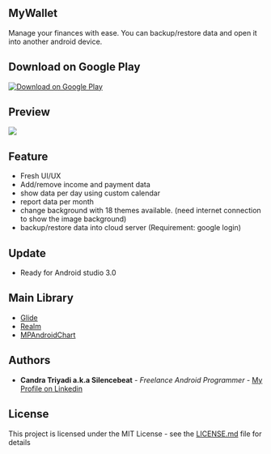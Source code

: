 ## MyWallet
Manage your finances with ease. You can backup/restore data and open it into another android device.
## Download on Google Play
[![Download on Google Play](https://github.com/silencebeat/MyWallet/blob/master/btn_google_play.png "")](https://play.google.com/store/apps/details?id=com.my.wallet)
## Preview
![](https://github.com/silencebeat/MyWallet/blob/master/banner.png)
## Feature
- Fresh UI/UX
- Add/remove income and payment data
- show data per day using custom calendar
- report data per month
- change background with 18 themes available. (need internet connection to show the image background)
- backup/restore data into cloud server (Requirement: google login)
## Update
- Ready for Android studio 3.0
## Main Library
- [Glide](https://github.com/bumptech/glide)
- [Realm](https://realm.io/)
- [MPAndroidChart](https://github.com/PhilJay/MPAndroidChart)

## Authors

* **Candra Triyadi a.k.a Silencebeat** - *Freelance Android Programmer* - [My Profile on Linkedin](https://www.linkedin.com/in/candra-t-fahmi-089990114/)

## License

This project is licensed under the MIT License - see the [LICENSE.md](LICENSE.md) file for details
